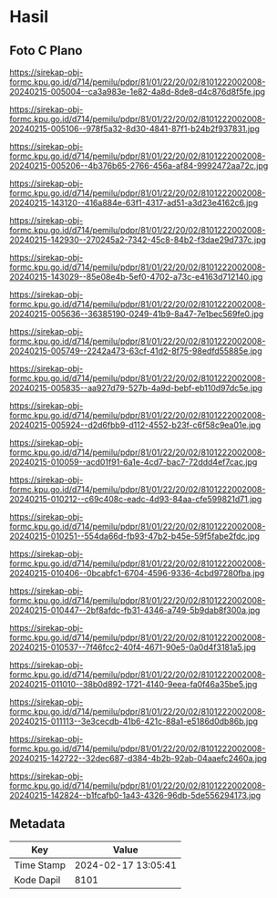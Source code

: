 # Hasil

## Foto C Plano

https://sirekap-obj-formc.kpu.go.id/d714/pemilu/pdpr/81/01/22/20/02/8101222002008-20240215-005004--ca3a983e-1e82-4a8d-8de8-d4c876d8f5fe.jpg

https://sirekap-obj-formc.kpu.go.id/d714/pemilu/pdpr/81/01/22/20/02/8101222002008-20240215-005106--978f5a32-8d30-4841-87f1-b24b2f937831.jpg

https://sirekap-obj-formc.kpu.go.id/d714/pemilu/pdpr/81/01/22/20/02/8101222002008-20240215-005206--4b376b65-2766-456a-af84-9992472aa72c.jpg

https://sirekap-obj-formc.kpu.go.id/d714/pemilu/pdpr/81/01/22/20/02/8101222002008-20240215-143120--416a884e-63f1-4317-ad51-a3d23e4162c6.jpg

https://sirekap-obj-formc.kpu.go.id/d714/pemilu/pdpr/81/01/22/20/02/8101222002008-20240215-142930--270245a2-7342-45c8-84b2-f3dae29d737c.jpg

https://sirekap-obj-formc.kpu.go.id/d714/pemilu/pdpr/81/01/22/20/02/8101222002008-20240215-143029--85e08e4b-5ef0-4702-a73c-e4163d712140.jpg

https://sirekap-obj-formc.kpu.go.id/d714/pemilu/pdpr/81/01/22/20/02/8101222002008-20240215-005636--36385190-0249-41b9-8a47-7e1bec569fe0.jpg

https://sirekap-obj-formc.kpu.go.id/d714/pemilu/pdpr/81/01/22/20/02/8101222002008-20240215-005749--2242a473-63cf-41d2-8f75-98edfd55885e.jpg

https://sirekap-obj-formc.kpu.go.id/d714/pemilu/pdpr/81/01/22/20/02/8101222002008-20240215-005835--aa927d79-527b-4a9d-bebf-eb110d97dc5e.jpg

https://sirekap-obj-formc.kpu.go.id/d714/pemilu/pdpr/81/01/22/20/02/8101222002008-20240215-005924--d2d6fbb9-d112-4552-b23f-c6f58c9ea01e.jpg

https://sirekap-obj-formc.kpu.go.id/d714/pemilu/pdpr/81/01/22/20/02/8101222002008-20240215-010059--acd01f91-6a1e-4cd7-bac7-72ddd4ef7cac.jpg

https://sirekap-obj-formc.kpu.go.id/d714/pemilu/pdpr/81/01/22/20/02/8101222002008-20240215-010212--c69c408c-eadc-4d93-84aa-cfe599821d71.jpg

https://sirekap-obj-formc.kpu.go.id/d714/pemilu/pdpr/81/01/22/20/02/8101222002008-20240215-010251--554da66d-fb93-47b2-b45e-59f5fabe2fdc.jpg

https://sirekap-obj-formc.kpu.go.id/d714/pemilu/pdpr/81/01/22/20/02/8101222002008-20240215-010406--0bcabfc1-6704-4596-9336-4cbd97280fba.jpg

https://sirekap-obj-formc.kpu.go.id/d714/pemilu/pdpr/81/01/22/20/02/8101222002008-20240215-010447--2bf8afdc-fb31-4346-a749-5b9dab8f300a.jpg

https://sirekap-obj-formc.kpu.go.id/d714/pemilu/pdpr/81/01/22/20/02/8101222002008-20240215-010537--7f46fcc2-40f4-4671-90e5-0a0d4f3181a5.jpg

https://sirekap-obj-formc.kpu.go.id/d714/pemilu/pdpr/81/01/22/20/02/8101222002008-20240215-011010--38b0d892-1721-4140-9eea-fa0f46a35be5.jpg

https://sirekap-obj-formc.kpu.go.id/d714/pemilu/pdpr/81/01/22/20/02/8101222002008-20240215-011113--3e3cecdb-41b6-421c-88a1-e5186d0db86b.jpg

https://sirekap-obj-formc.kpu.go.id/d714/pemilu/pdpr/81/01/22/20/02/8101222002008-20240215-142722--32dec687-d384-4b2b-92ab-04aaefc2460a.jpg

https://sirekap-obj-formc.kpu.go.id/d714/pemilu/pdpr/81/01/22/20/02/8101222002008-20240215-142824--b1fcafb0-1a43-4326-96db-5de556294173.jpg


## Metadata

| Key        | Value               |
| ---------- | ------------------- |
| Time Stamp | 2024-02-17 13:05:41 |
| Kode Dapil | 8101                |



